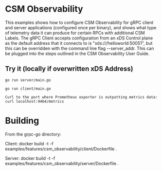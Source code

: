 # CSM Observability

This examples shows how to configure CSM Observability for gRPC client and
server applications (configured once per binary), and shows what type of
telemetry data it can produce for certain RPCs with additional CSM Labels. The
gRPC Client accepts configuration from an xDS Control plane as the default
address that it connects to is "xds:///helloworld:50051", but this can be
overridden with the command line flag --server_addr. This can be plugged into
the steps outlined in the CSM Observability User Guide.

## Try it (locally if overwritten xDS Address)

```
go run server/main.go
```

```
go run client/main.go
```

```
Curl to the port where Prometheus exporter is outputting metrics data:
curl localhost:9464/metrics
```

# Building
From the grpc-go directory:

Client:
docker build -t <TAG> -f examples/features/csm_observability/client/Dockerfile .

Server:
docker build -t <TAG> -f examples/features/csm_observability/server/Dockerfile .
